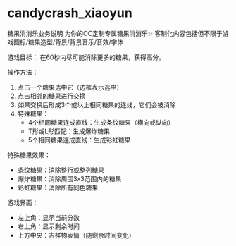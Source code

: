 # candycrash_xiaoyun
糖果消消乐业务说明
为你的OC定制专属糖果消消乐✨
客制化内容包括但不限于游戏图标/糖果造型/背景/背景音乐/音效/字体

游戏目标：
在60秒内尽可能消除更多的糖果，获得高分。

操作方法：
1. 点击一个糖果选中它（边框表示选中）
2. 点击相邻的糖果进行交换
3. 如果交换后形成3个或以上相同糖果的连线，它们会被消除
4. 特殊糖果：
   - 4个相同糖果连成直线：生成条纹糖果（横向或纵向）
   - T形或L形匹配：生成爆炸糖果
   - 5个相同糖果连成直线：生成彩虹糖果

特殊糖果效果：
- 条纹糖果：消除整行或整列糖果
- 爆炸糖果：消除周围3x3范围内的糖果
- 彩虹糖果：消除所有同色糖果

游戏界面：
- 左上角：显示当前分数
- 右上角：显示剩余时间
- 上方中央：吉祥物表情（随剩余时间变化）
